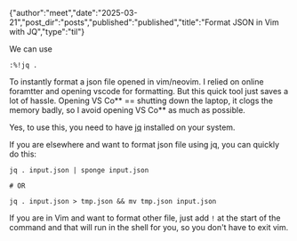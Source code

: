 {"author":"meet","date":"2025-03-21","post_dir":"posts","published":"published","title":"Format JSON in Vim with JQ","type":"til"}

We can use 
```
:%!jq .
```

To instantly format a json file opened in vim/neovim.
I relied on online foramtter and opening vscode for formatting.
But this quick tool just saves a lot of hassle. Opening VS Co** == shutting down the laptop, it clogs the memory badly, so I avoid opening VS Co** as much as possible.

Yes, to use this, you need to have [jq](https://jqlang.org/) installed on your system.


If you are elsewhere and want to format json file using jq, you can quickly do this:
```
jq . input.json | sponge input.json

# OR

jq . input.json > tmp.json && mv tmp.json input.json

```
If you are in Vim and want to format other file, just add `!` at the start of the command and that will run in the shell for you, so you don't have to exit vim.
